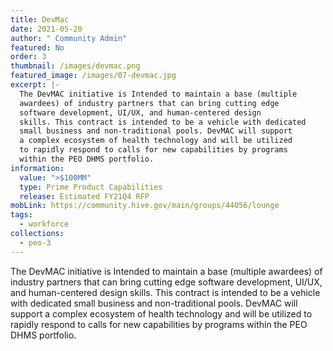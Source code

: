 ```yaml
---
title: DevMac
date: 2021-05-20
author: " Community Admin"
featured: No
order: 3
thumbnail: /images/devmac.png
featured_image: /images/07-devmac.jpg
excerpt: |-
  The DevMAC initiative is Intended to maintain a base (multiple 
  awardees) of industry partners that can bring cutting edge 
  software development, UI/UX, and human-centered design 
  skills. This contract is intended to be a vehicle with dedicated 
  small business and non-traditional pools. DevMAC will support 
  a complex ecosystem of health technology and will be utilized 
  to rapidly respond to calls for new capabilities by programs 
  within the PEO DHMS portfolio.
information:
  value: ">$100MM"
  type: Prime Product Capabilities
  release: Estimated FY21Q4 RFP
mobLink: https://community.hive.gov/main/groups/44056/lounge
tags:
  - workforce
collections:
  - peo-3
---
```

The DevMAC initiative is Intended to maintain a base (multiple awardees) of industry partners that can bring cutting edge software development, UI/UX, and human-centered design skills. This contract is intended to be a vehicle with dedicated small business and non-traditional pools. DevMAC will support a complex ecosystem of health technology and will be utilized to rapidly respond to calls for new capabilities by programs within the PEO DHMS portfolio.
